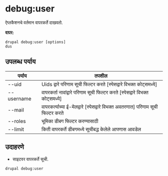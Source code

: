 # debug:user
ऐप्लकैशनचे वर्तमान वापरकर्ते दाखवतो.

**वापर:**
```
drupal debug:user [options]
dus
```

## उपलब्ध पर्याय
पर्याय | तपशील
-------|-------------
--uid | Uids द्वारे परिणाम सूची फिल्टर करते [स्पेसद्वारे विभक्त कोट्समध्ये]
--username | वापरकर्ता नावांद्वारे परिणाम सूची फिल्टर करते [स्पेसद्वारे विभक्त कोट्समध्ये]
--mail | वापरकर्त्याच्या ई-मेलद्वारे [स्पेसद्वारे विभक्त अवतरणात] परिणाम सूची फिल्टर करते
--roles | भूमिका डीबग फिल्टर करण्यासाठी
--limit | किती वापरकर्ते डीबगमध्ये सूचीबद्ध केलेले आपणास आवडेल

## उदाहरणे
* साइटवर वापरकर्ते सूची.
```
drupal debug:user
```
